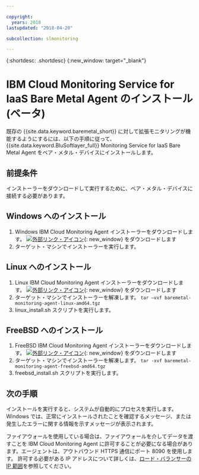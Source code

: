 ```yaml
---

copyright:
  years: 2018
lastupdated: "2018-04-20"

subcollection: slmonitoring

---
```


{:shortdesc: .shortdesc}
{:new_window: target="_blank"}

# IBM Cloud Monitoring Service for IaaS Bare Metal Agent のインストール (ベータ)

既存の {{site.data.keyword.baremetal_short}} に対して拡張モニタリングが機能するようにするには、以下の手順に従って、{{site.data.keyword.BluSoftlayer_full}} Monitoring Service for IaaS Bare Metal Agent をベア・メタル・デバイスにインストールします。

## 前提条件
インストーラーをダウンロードして実行するために、ベア・メタル・デバイスに接続する必要があります。

## Windows へのインストール

1. Windows IBM Cloud Monitoring Agent インストーラーをダウンロードします。 [![外部リンク・アイコン](../../icons/launch-glyph.svg "外部リンク・アイコン")](http://downloads.service.softlayer.com/ibm-monitoring-baremetal-agent/latest/baremetal-monitoring-agent-windows-amd64.msi){: new_window} をダウンロードします
2. ターゲット・マシンでインストーラーを実行します。

## Linux へのインストール

1. Linux IBM Cloud Monitoring Agent インストーラーをダウンロードします。 [![外部リンク・アイコン](../../icons/launch-glyph.svg "外部リンク・アイコン")](http://downloads.service.softlayer.com/ibm-monitoring-baremetal-agent/latest/baremetal-monitoring-agent-linux-amd64.tgz){: new_window} をダウンロードします
2. ターゲット・マシンでインストーラーを解凍します。
  `tar –vxf baremetal-monitoring-agent-linux-amd64.tgz`
3. linux_install.sh スクリプトを実行します。


## FreeBSD へのインストール
1. FreeBSD IBM Cloud Monitoring Agent インストーラーをダウンロードします。 [![外部リンク・アイコン](../../icons/launch-glyph.svg "外部リンク・アイコン")](http://downloads.service.softlayer.com/ibm-monitoring-baremetal-agent/latest/baremetal-monitoring-agent-freebsd-amd64.tgz){: new_window} をダウンロードします
2. ターゲット・マシンでインストーラーを解凍します。
       `tar -xvf baremetal-monitoring-agent-freebsd-amd64.tgz`
3. freebsd_install.sh スクリプトを実行します。

## 次の手順

インストールを実行すると、システムが自動的にプロセスを実行します。 Windows では、正常にインストールされたことを確認するメッセージ、または発生したエラーに関する情報を示すメッセージが表示されます。

ファイアウォールを使用している場合は、ファイアウォールを介してデータを渡すことを IBM Cloud Monitoring Agent に許可することが必要になる場合があります。エージェントは、アウトバウンド HTTPS 通信にポート 8090 を使用します。 許可する必要がある IP アドレスについて詳しくは、[ロード・バランサーの IP 範囲](/docs/infrastructure/hardware-firewall-dedicated?topic=hardware-firewall-dedicated-load-balancer-ips#load-balancer-ips)を参照してください。
